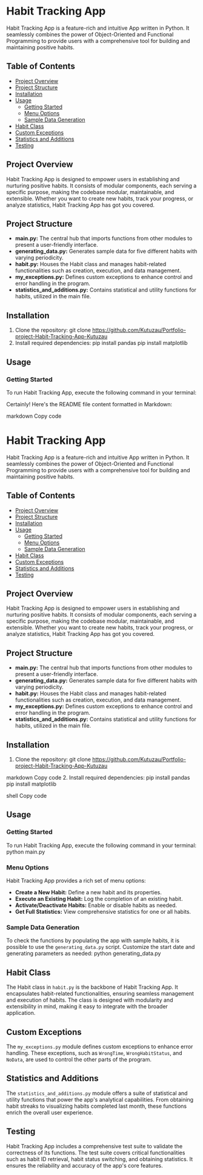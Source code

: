 # Habit Tracking App

Habit Tracking App is a feature-rich and intuitive App written in Python. It seamlessly combines the power of Object-Oriented and Functional Programming to provide users with a comprehensive tool for building and maintaining positive habits.

## Table of Contents
- [Project Overview](#project-overview)
- [Project Structure](#project-structure)
- [Installation](#installation)
- [Usage](#usage)
  - [Getting Started](#getting-started)
  - [Menu Options](#menu-options)
  - [Sample Data Generation](#sample-data-generation)
- [Habit Class](#habit-class)
- [Custom Exceptions](#custom-exceptions)
- [Statistics and Additions](#statistics-and-additions)
- [Testing](#testing)

## Project Overview
Habit Tracking App is designed to empower users in establishing and nurturing positive habits. It consists of modular components, each serving a specific purpose, making the codebase modular, maintainable, and extensible. Whether you want to create new habits, track your progress, or analyze statistics, Habit Tracking App has got you covered.

## Project Structure
- **main.py:** The central hub that imports functions from other modules to present a user-friendly interface.
- **generating_data.py:** Generates sample data for five different habits with varying periodicity.
- **habit.py:** Houses the Habit class and manages habit-related functionalities such as creation, execution, and data management.
- **my_exceptions.py:** Defines custom exceptions to enhance control and error handling in the program.
- **statistics_and_additions.py:** Contains statistical and utility functions for habits, utilized in the main file.

## Installation
1. Clone the repository:
git clone https://github.com/Kutuzau/Portfolio-project-Habit-Tracking-App-Kutuzau
2. Install required dependencies:
pip install pandas
pip install matplotlib

## Usage

### Getting Started
To run Habit Tracking App, execute the following command in your terminal:

Certainly! Here's the README file content formatted in Markdown:

markdown
Copy code
# Habit Tracking App

Habit Tracking App is a feature-rich and intuitive App written in Python. It seamlessly combines the power of Object-Oriented and Functional Programming to provide users with a comprehensive tool for building and maintaining positive habits.

## Table of Contents
- [Project Overview](#project-overview)
- [Project Structure](#project-structure)
- [Installation](#installation)
- [Usage](#usage)
  - [Getting Started](#getting-started)
  - [Menu Options](#menu-options)
  - [Sample Data Generation](#sample-data-generation)
- [Habit Class](#habit-class)
- [Custom Exceptions](#custom-exceptions)
- [Statistics and Additions](#statistics-and-additions)
- [Testing](#testing)

## Project Overview
Habit Tracking App is designed to empower users in establishing and nurturing positive habits. It consists of modular components, each serving a specific purpose, making the codebase modular, maintainable, and extensible. Whether you want to create new habits, track your progress, or analyze statistics, Habit Tracking App has got you covered.

## Project Structure
- **main.py:** The central hub that imports functions from other modules to present a user-friendly interface.
- **generating_data.py:** Generates sample data for five different habits with varying periodicity.
- **habit.py:** Houses the Habit class and manages habit-related functionalities such as creation, execution, and data management.
- **my_exceptions.py:** Defines custom exceptions to enhance control and error handling in the program.
- **statistics_and_additions.py:** Contains statistical and utility functions for habits, utilized in the main file.

## Installation
1. Clone the repository:
git clone https://github.com/Kutuzau/Portfolio-project-Habit-Tracking-App-Kutuzau

markdown
Copy code
2. Install required dependencies:
pip install pandas
pip install matplotlib

shell
Copy code

## Usage

### Getting Started
To run Habit Tracking App, execute the following command in your terminal:
python main.py

### Menu Options
Habit Tracking App provides a rich set of menu options:
- **Create a New Habit:** Define a new habit and its properties.
- **Execute an Existing Habit:** Log the completion of an existing habit.
- **Activate/Deactivate Habits:** Enable or disable habits as needed.
- **Get Full Statistics:** View comprehensive statistics for one or all habits.

### Sample Data Generation
To check the functions by populating the app with sample habits, it is possible to use the `generating_data.py` script. Customize the start date and generating parameters as needed:
python generating_data.py

## Habit Class
The Habit class in `habit.py` is the backbone of Habit Tracking App. It encapsulates habit-related functionalities, ensuring seamless management and execution of habits. The class is designed with modularity and extensibility in mind, making it easy to integrate with the broader application.

## Custom Exceptions
The `my_exceptions.py` module defines custom exceptions to enhance error handling. These exceptions, such as `WrongTime`, `WrongHabitStatus`, and `NoData`, are used to control the other parts of the program.

## Statistics and Additions
The `statistics_and_additions.py` module offers a suite of statistical and utility functions that power the app's analytical capabilities. From obtaining habit streaks to visualizing habits completed last month, these functions enrich the overall user experience.

## Testing
Habit Tracking App includes a comprehensive test suite to validate the correctness of its functions. The test suite covers critical functionalities such as habit ID retrieval, habit status switching, and obtaining statistics. It ensures the reliability and accuracy of the app's core features.

